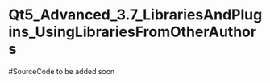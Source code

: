 # Qt5_Advanced_3.7_LibrariesAndPlugins_UsingLibrariesFromOtherAuthors

#SourceCode to be added soon
